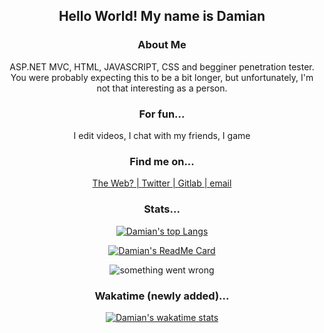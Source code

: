 <div align='center'>
 
## Hello World! My name is Damian



### About Me

ASP.NET MVC, HTML, JAVASCRIPT, CSS and begginer penetration tester. You were probably expecting this to be a bit longer, but unfortunately, I'm not that interesting as a person. 


### For fun...
I edit videos,
I chat with my friends,
I game

### Find me on...

[The Web? | ](https://dkatsios.ml)
[Twitter | ](https://twitter.com/damik_raw)
[Gitlab | ](https://gitlab.com/dk.raw)
[email](mailto://hello@dkatsios.tk)
</div>
<div align='center'>
 
### Stats...
 
 [![Damian's top Langs](https://github-readme-stats.vercel.app/api/top-langs/?username=dk-raw&show_icons=true&theme=vue-dark&include_all_commits=true)](https://github.com/anuraghazra/github-readme-stats)
 
   [![Damian's ReadMe Card](https://github-readme-stats.vercel.app/api?username=dk-raw&show_icons=true&theme=vue-dark&include_all_commits=true )]()
  
   <p><img align="center" src="https://github-readme-streak-stats.herokuapp.com/?user=dk-raw&show_icons=true&theme=vue-dark&include_all_commits=true" alt="something went wrong" /></p> 
   
### Wakatime (newly added)...
   
   [![Damian's wakatime stats](https://github-readme-stats.vercel.app/api/wakatime?username=dk_raw&show_icons=true&theme=vue-dark&include_all_commits=true)](https://github.com/anuraghazra/github-readme-stats)


</div>
